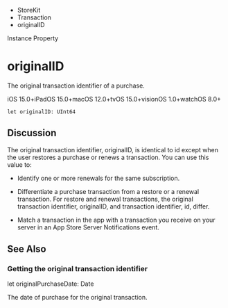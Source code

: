 

- StoreKit
- Transaction
-  originalID 

Instance Property

# originalID

The original transaction identifier of a purchase.

iOS 15.0+iPadOS 15.0+macOS 12.0+tvOS 15.0+visionOS 1.0+watchOS 8.0+

``` source
let originalID: UInt64
```

## Discussion

The original transaction identifier, originalID, is identical to id except when the user restores a purchase or renews a transaction. You can use this value to:

- Identify one or more renewals for the same subscription.

- Differentiate a purchase transaction from a restore or a renewal transaction. For restore and renewal transactions, the original transaction identifier, originalID, and transaction identifier, id, differ.

- Match a transaction in the app with a transaction you receive on your server in an App Store Server Notifications event.

## See Also

### Getting the original transaction identifier

let originalPurchaseDate: Date

The date of purchase for the original transaction.

